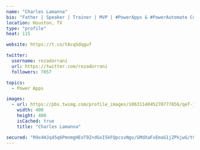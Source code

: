 ```yaml
---
name: "Charles Lamanna"
bio: "Father | Speaker | Trainer | MVP | #PowerApps & #PowerAutomate Community Super User | YouTuber Right-pointing triangle http://youtube.com/c/rezadorrani | Learn - Share - Clockwise rightwards and leftwards open circle arrows"
location: Houston, TX
type: "profile"
heat: 115

website: https://t.co/tAcqSdqguf

twitter:
  username: rezadorrani
  url: https://twitter.com/rezadorrani
  followers: 7057

topics:
  - Power Apps

images:
  - url: https://pbs.twimg.com/profile_images/1063114045270777856/qeT-jpWr_400x400.jpg
    width: 400
    height: 400
    isCached: true
    title: "Charles Lamanna"

secured: "R9x4HJq45q6PmnmgHEoT9Z+dGxI5kFQpcsvNgo/GMdXaFxEmaG1jZPkjwG/t9b6WQCosHA596LEJTkhHGfxbGZ8Cg01Nn2XlX8SDAceNpRqpbJdE2K5QUnoh5nGFJyL4QhbUoa6EA4t1wbsKr6LyysXLSDCC7gJ4Sf45Or7bJ4EjkykYNFrdX2y62OGO6HhcYapHe7wG9JVb2gmrvbAtnClkcVE1FmmteRIXAcJ9cG5SQOe754cgfI3oseDgNm9LJrUw81eRVLPKoj4cKjuHDkXOQUJH90ggMemFceym0jx9C5Ht+WtGujAQGiSTq6Rx54WnHPjb8nPOgdPIeDZAL58wQ6MVFNeNUSRhQHrLtSZU0db2iM9AVMYvOJPoNqwtrzTaOOmNXhW+HVsIdg18ECAvrCys74CK7ZamiZL5jlg=;E7nY/F7xhoLwpslsxUpdNA=="
---
```


